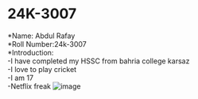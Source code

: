 # 24K-3007
*Name: Abdul Rafay<br>
*Roll Number:24k-3007<br>
*Introduction:<br>
-I have completed my HSSC from bahria college karsaz<br>
-I love to play cricket <br>
-I am 17<br>
-Netflix freak
![image](https://github.com/user-attachments/assets/fbf8e81c-040a-45d9-9e0c-b8e6745c56e0)
